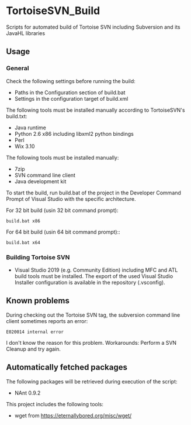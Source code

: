 # TortoiseSVN_Build
Scripts for automated build of Tortoise SVN including Subversion and its JavaHL libraries

## Usage
### General
Check the following settings before running the build:
- Paths in the Configuration section of build.bat
- Settings in the configuration target of build.xml

The following tools must be installed manually according to TortoiseSVN's build.txt:
- Java runtime
- Python 2.6 x86 including libxml2 python bindings
- Perl
- Wix 3.10

The following tools must be installed manually:
- 7zip
- SVN command line client
- Java development kit

To start the build, run build.bat of the project in the Developer Command Prompt of Visual Studio with the specific architecture. 

For 32 bit build (usin 32 bit command prompt):
```
build.bat x86
```

For 64 bit build (usin 64 bit command prompt)::
```
build.bat x64
```

### Building Tortoise SVN
* Visual Studio 2019 (e.g. Community Edition) including MFC and ATL build tools must be installed. The export of the used Visual Studio Installer configuration is available in the repository (.vsconfig).

## Known problems
During checking out the Tortoise SVN tag, the subversion command line client sometimes reports an error:
```
E020014 internal error
```
I don't know the reason for this problem. Workarounds: Perform a SVN Cleanup and try again.

## Automatically fetched packages
The following packages will be retrieved during execution of the script:
- NAnt 0.9.2

This project includes the following tools:
- wget from https://eternallybored.org/misc/wget/
